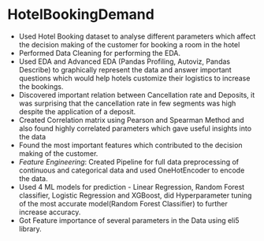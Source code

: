 # HotelBookingDemand

- Used Hotel Booking dataset to analyse different parameters which affect the decision making of the customer for booking a room in the hotel
- Performed Data Cleaning for performing the EDA.
- Used EDA and Advanced EDA (Pandas Profiling, Autoviz, Pandas Describe) to graphically represent the data and answer important questions which would help hotels customize their logistics to increase the bookings.
- Discovered important relation between Cancellation rate and Deposits, it was surprising that the cancellation rate in few segments was high despite the application of a deposit.
- Created Correlation matrix using Pearson and Spearman Method and also found highly correlated parameters which gave useful insights into the data
- Found the most important features which contributed to the decision making of the customer.
- *Feature Engineering*: Created Pipeline for full data preprocessing of continuous and categorical data and used OneHotEncoder to encode the data.
- Used 4 ML models for prediction - Linear Regression, Random Forest classifier, Logistic Regression and XGBoost, did Hyperparameter tuning of the most accurate model(Random Forest Classifier) to further increase accuracy.
- Got Feature importance of several parameters in the Data using eli5 library.
